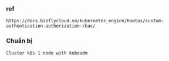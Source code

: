 ### ref
```
https://docs.bizflycloud.vn/kubernetes_engine/howtos/custom-authentication-authorization-rbac/
```
### Chuẩn bị
```
Cluster k8s 1 node with kubeadm
```